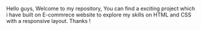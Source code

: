 Hello guys, Welcome to my repository, You can find a exciting project which i have built on E-commrece website to explore my skills on HTML and CSS with a responsive layout.
Thanks !
